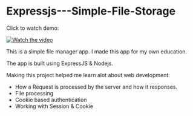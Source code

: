 # Expressjs---Simple-File-Storage


Click to watch demo:

[![Watch the video](https://i.ibb.co/cL8YD6J/Capture.jpg)](https://youtu.be/vt5fpE0bzSY)

This is a simple file manager app. I made this app for my own education.

The app is built using ExpressJS & Nodejs. 

Making this project helped me learn alot about web development:

+ How a Request is processed by the server and how it responses.
+ File processing 
+ Cookie based authentication
+ Working with Session & Cookie
